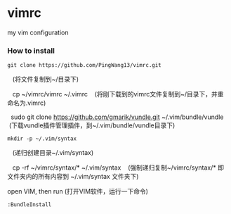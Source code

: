 vimrc
=====

my vim configuration
### How to install

    git clone https://github.com/PingWang13/vimrc.git
    (将文件复制到~/目录下)
    
    
    cp ~/vimrc/vimrc ~/.vimrc
    (将刚下载到的vimrc文件复制到~/目录下，并重命名为.vimrc)
    
    
    sudo git clone https://github.com/gmarik/vundle.git ~/.vim/bundle/vundle
    (下载vundle插件管理插件，到~/.vim/bundle/vundle目录下)
    

    mkdir -p ~/.vim/syntax
    (递归创建目录~/.vim/syntax)
    
    
    cp -rf ~/vimrc/syntax/* ~/.vim/syntax
    (强制递归复制~/vimrc/syntax/* 即文件夹内的所有内容到 ~/.vim/syntax 文件夹下)
    

open VIM, then run
(打开VIM软件，运行一下命令)


    :BundleInstall
